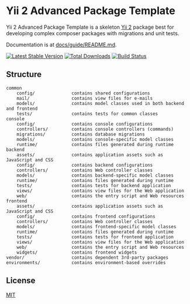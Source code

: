 # Yii 2 Advanced Package Template


Yii 2 Advanced Package Template is a skeleton [Yii 2](http://www.yiiframework.com/) package best for
developing complex composer packages with migrations and unit tests.

Documentation is at [docs/guide/README.md](docs/guide/README.md).

[![Latest Stable Version](https://poser.pugx.org/horat1us/yii2-advanced-package/v/stable.png)](https://packagist.org/packages/horat1us/yii2-advanced-package)
[![Total Downloads](https://poser.pugx.org/horat1us/yii2-advanced-package/downloads.png)](https://packagist.org/packages/horat1us/yii2-advanced-package)
[![Build Status](https://travis-ci.org/horat1us/yii2-advanced-package.svg?branch=master)](https://travis-ci.org/horat1us/yii2-advanced-package)

## Structure

```
common
    config/              contains shared configurations
    mail/                contains view files for e-mails
    models/              contains model classes used in both backend and frontend
    tests/               contains tests for common classes    
console
    config/              contains console configurations
    controllers/         contains console controllers (commands)
    migrations/          contains database migrations
    models/              contains console-specific model classes
    runtime/             contains files generated during runtime
backend
    assets/              contains application assets such as JavaScript and CSS
    config/              contains backend configurations
    controllers/         contains Web controller classes
    models/              contains backend-specific model classes
    runtime/             contains files generated during runtime
    tests/               contains tests for backend application    
    views/               contains view files for the Web application
    web/                 contains the entry script and Web resources
frontend
    assets/              contains application assets such as JavaScript and CSS
    config/              contains frontend configurations
    controllers/         contains Web controller classes
    models/              contains frontend-specific model classes
    runtime/             contains files generated during runtime
    tests/               contains tests for frontend application
    views/               contains view files for the Web application
    web/                 contains the entry script and Web resources
    widgets/             contains frontend widgets
vendor/                  contains dependent 3rd-party packages
environments/            contains environment-based overrides
```
## License
[MIT](./LICENSE)